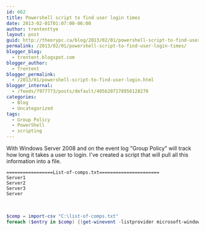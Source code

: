 ```yaml
---
id: 662
title: Powershell script to find user login times
date: 2013-02-01T01:07:00-06:00
author: trententtye
layout: post
guid: http://theorypc.ca/blog/2013/02/01/powershell-script-to-find-user-login-times/
permalink: /2013/02/01/powershell-script-to-find-user-login-times/
blogger_blog:
  - trentent.blogspot.com
blogger_author:
  - Trentent
blogger_permalink:
  - /2013/01/powershell-script-to-find-user-login.html
blogger_internal:
  - /feeds/7977773/posts/default/4056207178956128270
categories:
  - Blog
  - Uncategorized
tags:
  - Group Policy
  - PowerShell
  - scripting
---
```

With Windows Server 2008 and on the event log "Group Policy" will track how long it takes a user to login. I've created a script that will pull all this information into a file.


```plaintext
=================List-of-comps.txt======================
Server1
Server2
Server3
Server
```


&nbsp;


```powershell
$comp = import-csv "C:\list-of-comps.txt"
foreach ($entry in $comp) {(get-winevent -listprovider microsoft-windows-grouppolicy) |get-winevent -computername $entry.comp |where {$_.id -eq 8001}| format-table timecreated, message -auto | out-file -append "C:\Users\trententtye\Desktop\New Text Document (2).txt"
```


&nbsp;

<!-- AddThis Advanced Settings generic via filter on the_content -->

<!-- AddThis Share Buttons generic via filter on the_content -->